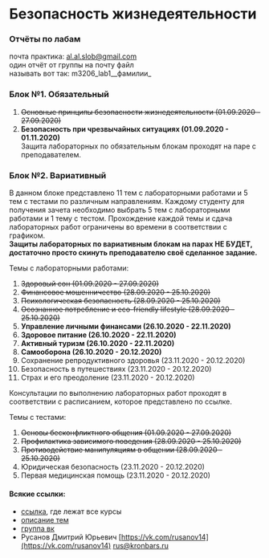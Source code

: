 # Безопасность жизнедеятельности

### Отчёты по лабам

почта практика: [al.al.slob@gmail.com](mailto:al.al.slob@gmail.com)  
один отчёт от группы на почту файл   
называть вот так: m3206\_lab1_\_фамилии_

### Блок №1. Обязательный

1. ~~Основные принципы безопасности жизнедеятельности \(01.09.2020 - 27.09.2020\)~~  
2. **Безопасность при чрезвычайных ситуациях \(01.09.2020 - 01.11.2020\)**  
Защита лабораторных по обязательным блокам проходят на паре с преподавателем.

### Блок №2. Вариативный

В данном блоке представлено 11 тем с лабораторными работами и 5 тем с тестами по различным направлениям. Каждому студенту для получения зачета необходимо выбрать 5 тем с лабораторными работами и 1 тему с тестом. Прохождение каждой темы и сдача лабораторных работ ограничены во времени в соответствии с графиком.  
**Защиты лабораторных по вариативным блокам на парах НЕ БУДЕТ, достаточно просто скинуть преподавателю своё сделанное задание.**

Темы с лабораторными работами:

1. ~~Здоровый сон \(01.09.2020 - 27.09.2020\)~~
2. ~~Финансовое мошенничество \(28.09.2020 - 25.10.2020\)~~
3. ~~Психологическая безопасность \(28.09.2020 - 25.10.2020\)~~
4. ~~Осознанное потребление и eco-friendly lifestyle \(28.09.2020 - 25.10.2020\)~~
5. **Управление личными финансами \(26.10.2020 - 22.11.2020\)**
6. **Здоровое питание \(26.10.2020 - 22.11.2020\)**
7. **Активный туризм \(26.10.2020 - 22.11.2020\)**
8. **Самооборона \(26.10.2020 - 20.12.2020\)**
9. Сохранение репродуктивного здоровья \(23.11.2020 - 20.12.2020\)
10. Безопасность в путешествиях \(23.11.2020 - 20.12.2020\)
11. Страх и его преодоление \(23.11.2020 - 20.12.2020\)

Консультации по выполнению лабораторных работ проходят в соответствии с расписанием, которое представлено по ссылке.

Темы с тестами:

1. ~~Основы бесконфликтного общения \(01.09.2020 - 27.09.2020\)~~
2. ~~Профилактика зависимого поведения \(28.09.2020 - 25.10.2020\)~~
3. ~~Противодействие манипуляциям в общении \(28.09.2020 - 25.10.2020\)~~
4. Юридическая безопасность \(23.11.2020 - 20.12.2020\)
5. Первая медицинская помощь \(23.11.2020 - 20.12.2020\)

#### Всякие ссылки:

* [ссылка](https://openedu.ru/), где лежат все курсы
* [описание тем](https://drive.google.com/file/d/17bvRYAjUH2Wkuzu8I8yxMAZgZwqG3AcS/view)
* [группа вк](https://vk.com/lifesafety_itmo)
* Русанов Дмитрий Юрьевич [https://vk.com/rusanov14](https://vk.com/rusanov14) [rus@kronbars.ru](mailto:rus@kronbars.ru)



